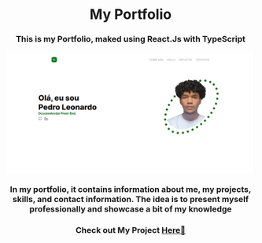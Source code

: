 <h1 align="center": center">My Portfolio</h1>
<h3 align="center": center">This is my Portfolio, maked using React.Js with TypeScript</h3>
<img src="./img/dashboard.PNG" width="1000" align="center">

<h3 align="center": center">In my portfolio, it contains information about me, my projects, skills, and contact information. The idea is to present myself professionally and showcase a bit of my knowledge</h3>

<h3 align="center">Check out My Project <a href="https://my-portfolio-pedrosrc.vercel.app/">Here🔗</a></h3>

